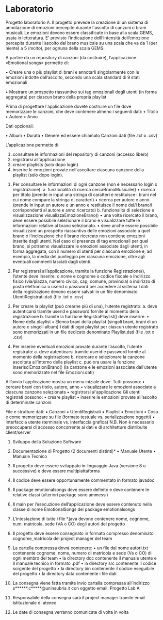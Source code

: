 # Laboratorio
Progetto laboratorio A.
Il progetto prevede la creazione di un sistema di annotazione di emozioni percepite durante l'ascolto di canzoni o brani musicali.
Le emozioni devono essere classificate in base alla scala GEMS, usata in letteratura. 
E' previsto l'indicazione delll’intensità dell’emozione percepita durante l’ascolto del brano musicale su una scala
che va da 1 (per niente) a 5 (molto), per ognuna della scala GEMS.

A partire da un repository di canzoni (da costruire), l’applicazione «Emotional
songs» permette di:

• Creare una o più playlist di brani e annotarli singolarmente con le emozioni
indotte dall’ascolto, secondo una scala standard di 9 stati emozionali

• Mostrare un prospetto riassuntivo sui tag emozionali degli utenti (in forma
aggregata) per ciascun brano della propria playlist

Prima di progettare l'applicazione dovete costruire un file dove memorizzare le
canzoni, che deve contenere almeno i seguenti dati:
• Titolo
• Autore
• Anno

Dati opzionali:

• Album
• Durata
• Genere
ed essere chiamato Canzoni.dati (file .txt o .csv)

L’applicazione permette di:
1. consultare le informazioni del repository di canzoni (accesso libero)
2. registrarsi all'applicazione
3. creare playlists (solo dopo login)
4. inserire le emozioni provate nell’ascoltare ciascuna canzone della playlist (solo
dopo login).

1) Per consultare le informazioni di ogni canzone (non è necessario login o registrazione):
a. funzionalità di ricerca cercaBranoMusicale()
• ricerca per titolo (prende in input una stringa di caratteri e restituisce i brani nel cui nome
compare la stringa di caratteri)
• ricerca per autore e anno (prende in input un autore e un anno e restituisce il nome del/i
brano/i corrispondenti al autore e anno ricercato)
b. funzionalità di selezione e visualizzazione visualizzaEmozioneBrano()
• una volta ricercato il brano, deve essere possibile selezionare il brano e visualizzare tutte
le informazioni relative al brano selezionato.
• deve anche essere possibile visualizzare un prospetto riassuntivo delle emozioni
associate a quel brano o l’indicazione che il brano ricercato non contiene emozioni inserite
dagli utenti. Nel caso di presenza di tag emozionali per quel brano, si potranno
visualizzare le emozioni associate dagli utenti, in forma aggregata, con il numero di utenti
per ciascuna emozione e, ad esempio, la media del punteggio per ciascuna emozione,
oltre agli eventuali commenti lasciati dagli utenti.

2) Per registrarsi all’applicazione, tramite la funzione Registrazione(), l’utente deve
inserire:
o nome e cognome
o codice fiscale
o Indirizzo fisico (via/piazza, numero civico, cap, comune, provincia)
o indirizzo di posta elettronica
o userid
o password per accedere al sistema
I dati della registrazione devono essere salvati in un file denominato
UtentiRegistrati.dati (file .txt o .csv)

3) Per creare la playlist (può crearne più di una), l’utente registrato:
a. deve autenticarsi tramite userid e password fornite al momento della registrazione
b. tramite la funzione RegistraPlaylist() deve inserire:
• Nome della playlist
• Elenco brani della playlist (singoli brani, brani di un autore o singoli album)
I dati di ogni playlist per ciascun utente registrato sono memorizzati in un file dedicato
denominato Playlist.dati (file .txt o .csv)

4) Per inserire eventuali emozioni provate durante l’ascolto, l’utente registrato:
a. deve autenticarsi tramite userid e password fornite al momento della registrazione
b. ricercare e selezionare la canzone ascoltata all’interno della playlist
c. può ora usare la funzione inserisciEmozioniBrano()
(la canzone e le emozioni associate dall’utente sono memorizzate nel file Emozioni.dati)

All’avvio l’applicazione mostra un menu iniziale dove:
Tutti possono:
• cercare brani con titolo, autore, anno
• visualizzare le emozioni associate a ciascuna canzone selezionata
• registrarsi al’applicazione
Gli utenti registrati possono:
• creare playlist
• inserire le emozioni provate all’ascolto di determinate canzoni

File e strutture dati:
▪ Canzoni
▪ UtentiRegistrati
▪ Playlist
▪ Emozioni
• Cosa e come memorizzare su file
(formato testuale vs. serializzazione oggetti)
• Interfaccia utente
(terminale vs. interfaccia grafica)
N.B. Non è necessario preoccuparsi di accesso concorrente ai dati e di
architetture distribuite client/server

1. Sviluppo della Soluzione Software
2. Documentazione di Progetto (2 documenti distinti)*
• Manuale Utente
• Manuale Tecnico

1. Il progetto deve essere sviluppato in linguaggio Java (versione 8 o
successive) e deve essere multipiattaforma
2. Il codice deve essere opportunamente commentato in formato javadoc
3. Il package emotionalsongs deve essere definito e deve contenere le
relative classi (ulteriori package sono ammessi)
4. Il main per l’esecuzione dell’applicazione deve essere contenuto nella
classe di nome EmotionalSongs del package emotionalsongs
5. L’intestazione di tutte i file *.java devono contenere nome, cognome,
num. matricola, sede (VA o CO) degli autori del progetto

1. Il progetto deve essere consegnato in formato compresso denominato
cognome_matricola del project manager del team
2. La cartella compressa dovrà contenere:
• un file dal nome autori.txt contenente cognome, nome, numero di matricola e sede
(Va o CO) di ogni membro del team
• la directory doc contenente il manuale utente e il manuale tecnico in formato .pdf
• la directory src contenente il codice sorgente del progetto
• la directory bin contenente il codice eseguibile del progetto
• la directory data contenente i file dati
3. La consegna viene fatta tramite invio cartella compressa all’indirizzo
s******.c*****@uninsubria.it con oggetto email: Progetto Lab A
4. Responsabile della consegna sarà il project manager tramite email
istituzionale di ateneo
5. Le date di consegna verranno comunicate di volta in volta



